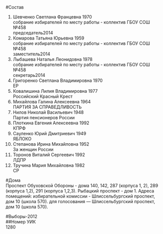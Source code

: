 #Состав  
1. Шевченко Светлана Францевна 1970  
    собрание избирателей по месту работы - коллектив ГБОУ СОШ №458  
    председатель2014  
2. Комарова Татьяна Юрьевна 1959  
    собрание избирателей по месту работы - коллектив ГБОУ СОШ №458  
    заместитель2014  
3. Лыбашева Наталья Леонидовна 1978  
    собрание избирателей по месту работы - коллектив ГБОУ СОШ №458  
    секретарь2014  
4. Григоренко Светлана Владимировна 1970  
    ЕР  
5. Ковалишина Лилия Владимировна 1977  
    Российский Красный Крест  
6. Михайлова Галина Алексеевна 1964  
    ПАРТИЯ ЗА СПРАВЕДЛИВОСТЬ  
7. Нилов Николай Васильевич 1948  
    Партия пенсионеров России  
8. Плоткина Евгения Алексеевна 1992  
    КПРФ  
9. Сауленко Юрий Дмитриевич 1949  
    ЯБЛОКО  
10. Степанова Ирина Михайловна 1952  
    За женщин России  
11. Торонов Виталий Сергеевич 1992  
    ЛДПР  
12. Тручина Мария Михайловна 1982  
    СР  
  
#Дома  
Проспект Обуховской Обороны - дома 140, 142, 287 (корпуса 1, 2), 289 (корпуса 1,2), 291 (корпуса 1,2,3). Рыбацкий проспект - дом 1. Адреса помещений: избирательной комиссии - Шлиссельбургский проспект, дом 10 (школа 570). для голосования — Шлиссельбургский проспект, дом 10 (школа 570).  
  
#Выборы-2012  
##Номер УИК  
1280  
